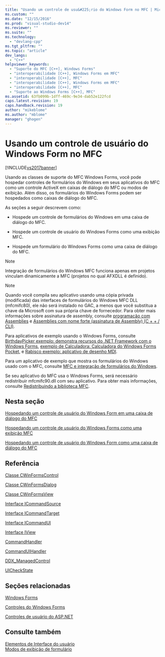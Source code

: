 ```yaml
---
title: "Usando um controle de usu&#225;rio do Windows Form no MFC | Microsoft Docs"
ms.custom: ""
ms.date: "12/15/2016"
ms.prod: "visual-studio-dev14"
ms.reviewer: ""
ms.suite: ""
ms.technology: 
  - "devlang-cpp"
ms.tgt_pltfrm: ""
ms.topic: "article"
dev_langs: 
  - "C++"
helpviewer_keywords: 
  - "Suporte do MFC [C++], Windows Forms"
  - "interoperabilidade [C++], Windows Forms em MFC"
  - "interoperabilidade [C++], MFC"
  - "interoperabilidade [C++], Windows Forms em MFC"
  - "interoperabilidade [C++], MFC"
  - "Suporte ao Windows Forms [C++], MFC"
ms.assetid: 63fb099b-1dff-469c-9e34-dab52e122fcd
caps.latest.revision: 19
caps.handback.revision: 19
author: "mikeblome"
ms.author: "mblome"
manager: "ghogen"
---
```

# Usando um controle de usu&#225;rio do Windows Form no MFC
[!INCLUDE[vs2017banner](../assembler/inline/includes/vs2017banner.md)]

Usando as classes de suporte do MFC Windows Forms, você pode hospedar controles de formulários do Windows em seus aplicativos do MFC como um controle ActiveX em caixas de diálogo do MFC ou modos de exibição. Além disso, os formulários do Windows Forms podem ser hospedados como caixas de diálogo do MFC.  
  
 As seções a seguir descrevem como:  
  
-   Hospede um controle de formulários do Windows em uma caixa de diálogo do MFC.  
  
-   Hospede um controle de usuário do Windows Forms como uma exibição MFC.  
  
-   Hospede um formulário do Windows Forms como uma caixa de diálogo do MFC.  
  
> [!NOTE]
>  Integração de formulários do Windows MFC funciona apenas em projetos vinculam dinamicamente a MFC (projetos no qual AFXDLL é definido).  
  
> [!NOTE]
>  Quando você compila seu aplicativo usando uma cópia privada (modificada) das interfaces de formulários do Windows MFC DLL (mfcmifc80), ele não será instalado no GAC, a menos que você substitua a chave da Microsoft com sua própria chave de fornecedor. Para obter mais informações sobre assinatura de assembly, consulte [programação com Assemblies](../Topic/Programming%20with%20Assemblies.md) e [Assemblies com nome forte (assinatura de Assembly) (C + + / CLI)](../dotnet/strong-name-assemblies-assembly-signing-cpp-cli.md).  
  
 Para aplicativos de exemplo usando o Windows Forms, consulte [BirthdayPicker exemplo: demonstra recursos do .NET Framework com o Windows Forms](http://msdn.microsoft.com/pt-br/ac932aed-5502-4667-be29-709bca435317), [exemplo de Calculadora: Calculadora do Windows Forms Pocket](http://msdn.microsoft.com/pt-br/2283b516-3b7e-45f2-80c4-fdcfb366ce25), e [Rabisco exemplo: aplicativo de desenho MDI](http://msdn.microsoft.com/pt-br/f025da3e-659b-4222-b991-554a1b8b2358).  
  
 Para um aplicativo de exemplo que mostra os formulários do Windows usado com o MFC, consulte [MFC e integração de formulários do Windows](http://www.microsoft.com/downloads/details.aspx?FamilyID=987021bc-e575-4fe3-baa9-15aa50b0f599&displaylang=en).  
  
 Se seu aplicativo do MFC usa o Windows Forms, será necessário redistribuir mfcmifc90.dll com seu aplicativo. Para obter mais informações, consulte [Redistribuindo a biblioteca MFC](../ide/redistributing-the-mfc-library.md).  
  
## <a name="in-this-section"></a>Nesta seção  
 [Hospedando um controle de usuário do Windows Form em uma caixa de diálogo do MFC](../dotnet/hosting-a-windows-form-user-control-in-an-mfc-dialog-box.md)  
  
 [Hospedando um controle de usuário do Windows Forms como uma exibição MFC](../dotnet/hosting-a-windows-forms-user-control-as-an-mfc-view.md)  
  
 [Hospedando um controle de usuário do Windows Form como uma caixa de diálogo do MFC](../Topic/Hosting%20a%20Windows%20Form%20User%20Control%20as%20an%20MFC%20Dialog%20Box.md)  
  
## <a name="reference"></a>Referência  
 [Classe CWinFormsControl](../mfc/reference/cwinformscontrol-class.md)  
  
 [Classe CWinFormsDialog](../Topic/CWinFormsDialog%20Class.md)  
  
 [Classe CWinFormsView](../mfc/reference/cwinformsview-class.md)  
  
 [Interface ICommandSource](../mfc/reference/icommandsource-interface.md)  
  
 [Interface ICommandTarget](../mfc/reference/icommandtarget-interface.md)  
  
 [Interface ICommandUI](../mfc/reference/icommandui-interface.md)  
  
 [Interface IView](../Topic/IView%20Interface.md)  
  
 [CommandHandler](../Topic/CommandHandler%20Delegate.md)  
  
 [CommandUIHandler](../Topic/CommandUIHandler%20Delegate.md)  
  
 [DDX_ManagedControl](../Topic/DDX_ManagedControl.md)  
  
 [UICheckState](../Topic/UICheckState%20Enumeration.md)  
  
## <a name="related-sections"></a>Seções relacionadas  
 [Windows Forms](../Topic/Windows%20Forms.md)  
  
 [Controles do Windows Forms](../Topic/Windows%20Forms%20Controls.md)  
  
 [Controles de usuário do ASP.NET](../Topic/ASP.NET%20User%20Controls.md)  
  
## <a name="see-also"></a>Consulte também  
 [Elementos de Interface do usuário](../mfc/user-interface-elements-mfc.md)   
 [Modos de exibição de formulário](../Topic/Form%20Views%20\(MFC\).md)